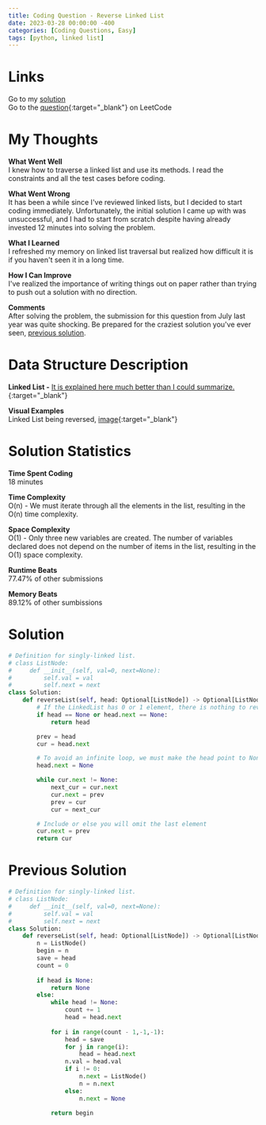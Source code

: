```yaml
---
title: Coding Question - Reverse Linked List
date: 2023-03-28 00:00:00 -400
categories: [Coding Questions, Easy]
tags: [python, linked list]
---
```


# Links

Go to my [solution](#solution)  
Go to the [question](https://leetcode.com/problems/reverse-linked-list/){:target="\_blank"} on LeetCode

# My Thoughts  

**What Went Well**  
I knew how to traverse a linked list and use its methods. 
I read the constraints and all the test cases before coding. 

**What Went Wrong**  
It has been a while since I've reviewed linked lists, but I decided to start coding immediately. 
Unfortunately, the initial solution I came up with was unsuccessful, and I had to start from scratch despite having already invested 12 minutes into solving the problem.

**What I Learned**  
I refreshed my memory on linked list traversal but realized how difficult it is if you haven't seen it in a long time.

**How I Can Improve**  
I've realized the importance of writing things out on paper rather than trying to push out a solution with no direction.

**Comments**  
After solving the problem, the submission for this question from July last year was quite shocking.
Be prepared for the craziest solution you've ever seen, [previous solution](#previous-solution).

# Data Structure Description

**Linked List -**  [It is explained here much better than I could summarize.](https://en.wikipedia.org/wiki/Linked_list){:target="\_blank"}

**Visual Examples**  
Linked List being reversed, [image](https://programmercave0.github.io/assets/reverselinkedlist.png){:target="\_blank"}

# Solution Statistics  

**Time Spent Coding**  
18 minutes

**Time Complexity**  
O(n) - We must iterate through all the elements in the list, resulting in the O(n) time complexity.  

**Space Complexity**  
O(1) - Only three new variables are created. 
The number of variables declared does not depend on the number of items in the list, resulting in the O(1) space complexity.  

**Runtime Beats**  
77.47% of other submissions  

**Memory Beats**  
89.12% of other sumbissions  

# Solution  

```python
# Definition for singly-linked list.
# class ListNode:
#     def __init__(self, val=0, next=None):
#         self.val = val
#         self.next = next
class Solution:
    def reverseList(self, head: Optional[ListNode]) -> Optional[ListNode]:
        # If the LinkedList has 0 or 1 element, there is nothing to reverse
        if head == None or head.next == None:
            return head

        prev = head
        cur = head.next

        # To avoid an infinite loop, we must make the head point to None
        head.next = None

        while cur.next != None:
            next_cur = cur.next
            cur.next = prev
            prev = cur
            cur = next_cur

        # Include or else you will omit the last element
        cur.next = prev
        return cur
```

# Previous Solution

```python
# Definition for singly-linked list.
# class ListNode:
#     def __init__(self, val=0, next=None):
#         self.val = val
#         self.next = next
class Solution:
    def reverseList(self, head: Optional[ListNode]) -> Optional[ListNode]:
        n = ListNode()
        begin = n
        save = head
        count = 0
        
        if head is None:
            return None
        else:
            while head != None:
                count += 1
                head = head.next
            
            for i in range(count - 1,-1,-1):
                head = save
                for j in range(i):
                    head = head.next
                n.val = head.val
                if i != 0:
                    n.next = ListNode()
                    n = n.next
                else:
                    n.next = None
                
            return begin
```
